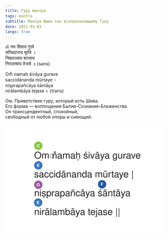 ```yaml
---
title: Гуру мантра
tags: mantra
subtitle: Мантра Шиве как всепроникающему Гуру
date: 2021-03-03
langs: true
---
```


ॐ नमः शिवाय गुरवे     
सच्चिदानन्द मूर्तये ।   
निष्प्रपञ्चाय शान्ताय      
निरालम्बाय तेजसे ॥ {sans}

Om̐ namaḥ śivāya gurave      
saccidānanda mūrtaye ।    
niṣprapañcāya śāntāya      
nirālambāya tejase ॥ {trans}

Ом. Приветствие гуру, который есть Шива.   
Его форма — воплощения Бытия-Сознания-Блаженства.   
Он трансцендентный, спокойный,   
свободный от любой опоры и сияющий.   



![Gurave](./Gurave.svg)

<audio-player title="Ty burhoe - Angels prayer" file="/audio/Ty-Burhoe-James-Hoskins-Cat-McCarthy-Manorama-and-Janaki-Kagel-Angels-Prayer.mp3" />